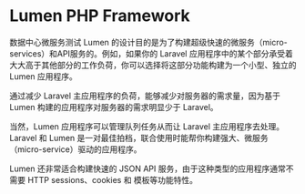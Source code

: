# Lumen PHP Framework
数据中心微服务测试
Lumen 的设计目的是为了构建超级快速的微服务（micro-services）和API服务的。例如，如果你的 Laravel 应用程序中的某个部分承受着大大高于其他部分的工作负荷，你可以选择将这部分功能构建为一个小型、独立的 Lumen 应用程序。

通过减少 Laravel 主应用程序的负荷，能够减少对服务器的需求量，因为基于 Lumen 构建的应用程序对服务器的需求明显少于 Laravel。

当然，Lumen 应用程序可以管理队列任务从而让 Laravel 主应用程序去处理。Laravel 和 Lumen 是一对最佳拍档，联合使用时能帮你构建强大、微服务（micro-service）驱动的应用程序。

Lumen 还非常适合构建快速的 JSON API 服务，由于这种类型的应用程序通常不需要 HTTP sessions、cookies 和 模板等功能特性。
